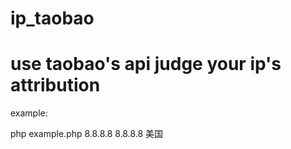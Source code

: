 ip_taobao
=========

use taobao's api judge your ip's attribution
=========
example:

php example.php 8.8.8.8
8.8.8.8  美国    
